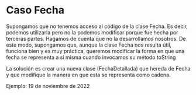 # Caso Fecha

Supongamos que no tenemos acceso al código de la clase Fecha. Es decir, podemos utilizarla pero no la podemos modificar porque fue hecha por terceras partes. Hagamos de cuenta que no la desarrollamos nosotros. De este modo, supongamos que, aunque la clase Fecha nos resulta útil, funciona bien y es muy práctica, queremos modificar la forma en que una fecha se representa a si misma cuando invocamos su método toString

La solución es crear una nueva clase (FechaDetallada) que hereda de Fecha y que modifique la manera en que esta se representa como cadena.

Ejemplo: 19 de noviembre de 2022